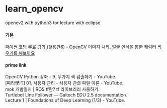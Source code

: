 # learn_opencv
opencv2 with python3 for lecture with eclipse
#### 기본
[파이썬 코딩 무료 강의 (활용편6) - OpenCV 이미지 처리, 얼굴 인식을 통한 캐릭터 씌우기를 해보아요](https://youtu.be/XK3eU9egll8)

#### prime link
OpenCV Python 강좌 - 9. 두가지 색 검출하기 - YouTube.  
[따라學IT] 01. 사용자 관리 - 사용자 관련 파일 이론 - YouTube.  
mok 개발일지 | ROS tf란? tf 라이브러리 사용하기.  
Turtlebot Line Follower — Gaitech EDU 2.5 documentation.  
Lecture 1 | Foundations of Deep Learning (1/3) - YouTube.  
